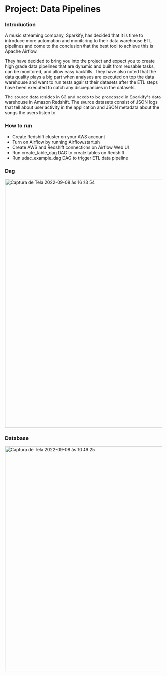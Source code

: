<h1>Project: Data Pipelines</h1>


<h3>Introduction</h3>
A music streaming company, Sparkify, has decided that it is time to introduce more automation and monitoring to their data warehouse ETL pipelines and come to the conclusion that the best tool to achieve this is Apache Airflow.

They have decided to bring you into the project and expect you to create high grade data pipelines that are dynamic and built from reusable tasks, can be monitored, and allow easy backfills. They have also noted that the data quality plays a big part when analyses are executed on top the data warehouse and want to run tests against their datasets after the ETL steps have been executed to catch any discrepancies in the datasets.

The source data resides in S3 and needs to be processed in Sparkify's data warehouse in Amazon Redshift. The source datasets consist of JSON logs that tell about user activity in the application and JSON metadata about the songs the users listen to.



<h3>How to run</h3>

 - Create Redshift cluster on your AWS account
 - Turn on Airflow by running Airflow/start.sh
 - Create AWS and Redshift connections on Airflow Web UI
 - Run create_table_dag DAG to create tables on Redshift
 - Run udac_example_dag DAG to trigger ETL data pipeline


<h3>Dag</h3>
<img width="801" alt="Captura de Tela 2022-09-08 às 16 23 54" src="https://user-images.githubusercontent.com/92527247/189209747-a08c0d0d-4899-4ddb-8a5f-fc6118b5c6c4.png">


<h3>Database</h3>

<img width="723" alt="Captura de Tela 2022-09-08 às 10 49 25" src="https://user-images.githubusercontent.com/92527247/189140276-7e6634a3-b500-4db0-8aab-4bee0378d55d.png">



 
